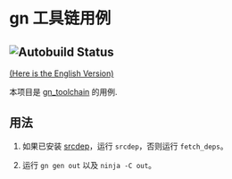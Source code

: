 # gn 工具链用例

![Autobuild Status](https://github.com/Streamlet/gn_toolchain_sample/actions/workflows/autobuild.yml/badge.svg)
---
[(Here is the English Version)](README.md)

本项目是 [gn_toolchain](../../../gn_toolchain) 的用例.

## 用法

1. 如果已安装 [srcdep](https://github.com/Streamlet/srcdep)，运行 `srcdep`，否则运行 `fetch_deps`。

2. 运行 `gn gen out` 以及 `ninja -C out`。
